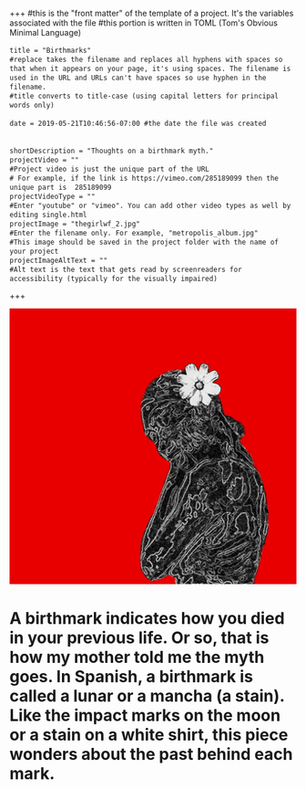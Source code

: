 +++
    #this is the "front matter" of the template of a project. It's the variables associated with the file
    #this portion is written in TOML (Tom's Obvious Minimal Language)
    
    title = "Birthmarks"
    #replace takes the filename and replaces all hyphens with spaces so that when it appears on your page, it's using spaces. The filename is used in the URL and URLs can't have spaces so use hyphen in the filename.
    #title converts to title-case (using capital letters for principal words only)
    
    date = 2019-05-21T10:46:56-07:00 #the date the file was created

    
    shortDescription = "Thoughts on a birthmark myth."
    projectVideo = ""
    #Project video is just the unique part of the URL  
    # For example, if the link is https://vimeo.com/285189099 then the unique part is  285189099
    projectVideoType = ""
    #Enter "youtube" or "vimeo". You can add other video types as well by editing single.html
    projectImage = "thegirlwf_2.jpg"
    #Enter the filename only. For example, "metropolis_album.jpg" 
    #This image should be saved in the project folder with the name of your project 
    projectImageAltText = ""
    #Alt text is the text that gets read by screenreaders for accessibility (typically for the visually impaired) 
+++

<div class= "container">
    <div class= "girl-center">
        <img src= "thegirlwf_2.jpg">
    </div>
</div>

<div class= "display-text">
    <h1 class= "girl-text">
        A birthmark indicates how you died in your previous life. Or so, that is how my mother told me the myth goes. In Spanish, a birthmark is called a lunar or a mancha (a stain). Like the impact marks on the moon or a stain on a white shirt, this piece wonders about the past behind each mark.
    </h1>
</div>
